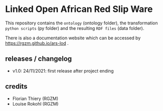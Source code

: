 # Linked Open African Red Slip Ware 
              
This repository contains the `ontology` (ontology folder), the transformation `python scripts` (py folder) and the resulting `RDF files` (data folder).
                              
There is also a documentation website which can be accessed by <https://rgzm.github.io/ars-lod> .
    
## releases / changelog 

-   v1.0: 24/11/2021: first release after project ending

## credits

-   Florian Thiery (RGZM)
-   Louise Rokohl (RGZM)
